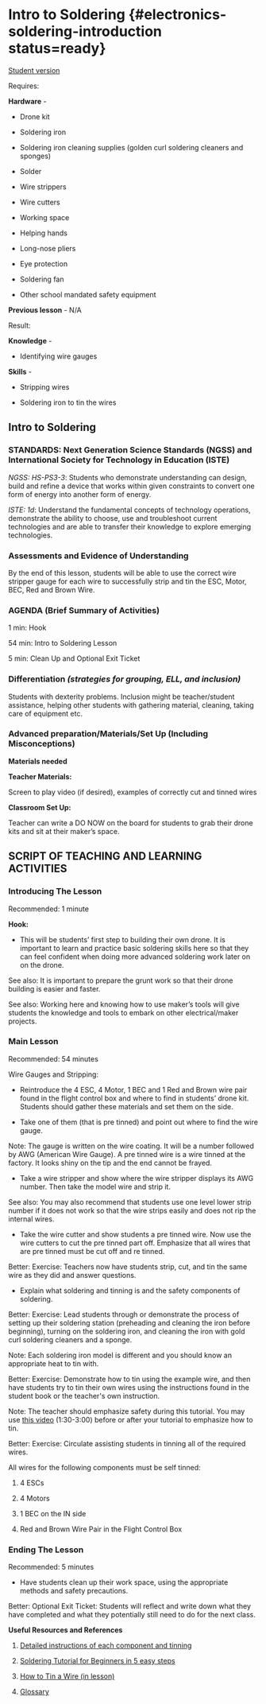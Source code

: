 # Intro to Soldering {#electronics-soldering-introduction status=ready}

[Student version](+duckiesky_high_school_student#electronics-soldering-introduction)

<div class='requirements' markdown='1'>

Requires:

**Hardware** - 

- Drone kit

- Soldering iron

- Soldering iron cleaning supplies (golden curl soldering cleaners and sponges) 

- Solder

- Wire strippers

- Wire cutters

- Working space

- Helping hands

- Long-nose pliers

- Eye protection

- Soldering fan

- Other school mandated safety equipment

**Previous lesson** - N/A 

Result: 

**Knowledge** - 

- Identifying wire gauges


**Skills** - 

- Stripping wires 

- Soldering iron to tin the wires 

</div>

## Intro to Soldering

### STANDARDS: Next Generation Science Standards (NGSS) and International Society for Technology in Education (ISTE)

_NGSS: HS-PS3-3_: Students who demonstrate understanding can design, build and refine a device that works within given constraints to convert one form of energy into another form of energy.

_ISTE: 1d_: Understand the fundamental concepts of technology operations, demonstrate the ability to choose, use and troubleshoot current technologies and are able to transfer their knowledge to explore emerging technologies.


### Assessments and Evidence of Understanding

By the end of this lesson, students will be able to use the correct wire stripper gauge for each wire to successfully strip and tin the ESC, Motor, BEC, Red and Brown Wire.

### AGENDA (Brief Summary of Activities)

1 min: Hook

54 min: Intro to Soldering Lesson

5 min: Clean Up and Optional Exit Ticket


### Differentiation _(strategies for grouping, ELL, and inclusion)_

Students with dexterity problems. Inclusion might be teacher/student assistance, helping other students with gathering material, cleaning, taking care of equipment etc.


### Advanced preparation/Materials/Set Up (Including Misconceptions)

**Materials needed**

**Teacher Materials:**

Screen to play video (if desired), examples of correctly cut and tinned wires

**Classroom Set Up:**

Teacher can write a DO NOW on the board for students to grab their drone kits and sit at their maker’s space. 


## SCRIPT OF TEACHING AND LEARNING ACTIVITIES


### Introducing The Lesson

Recommended: 1 minute

**Hook:** 

-  This will be students’ first step to building their own drone. It is important to learn and practice basic soldering skills here so that they can feel confident when doing more advanced soldering work later on on the drone.

See also: It is important to prepare the grunt work so that their drone building is easier and faster.

See also: Working here and knowing how to use maker’s tools will give students the knowledge and tools to embark on other electrical/maker projects. 


### Main Lesson

Recommended: 54 minutes

Wire Gauges and Stripping:

-  Reintroduce the 4 ESC, 4 Motor, 1 BEC and 1 Red and Brown wire pair found in the flight control box and where to find in students’ drone kit. Students should gather these materials and set them on the side.

-  Take one of them (that is pre tinned) and point out where to find the wire gauge.

Note: The gauge is written on the wire coating. It will be a number followed by AWG (American Wire Gauge). A pre tinned wire is a wire tinned at the factory. It looks shiny on the tip and the end cannot be frayed.

-  Take a wire stripper and show where the wire stripper displays its AWG number. Then take the model wire and strip it.

See also: You may also recommend that students use one level lower strip number if it does not work so that the wire strips easily and does not rip the internal wires.

-  Take the wire cutter and show students a pre tinned wire. Now use the wire cutters to cut the pre tinned part off. Emphasize that all wires that are pre tinned must be cut off and re tinned.

Better: Exercise: Teachers now have students strip, cut, and tin the same wire as they did and answer questions.

-  Explain what soldering and tinning is and the safety components of soldering.


Better: Exercise: Lead students through or demonstrate the process of setting up their soldering station (preheading and cleaning the iron before beginning), turning on the soldering iron, and cleaning the iron with gold curl soldering cleaners and a sponge.

Note: Each soldering iron model is different and you should know an appropriate heat to tin with.


Better: Exercise: Demonstrate how to tin using the example wire, and then have students try to tin their own wires using the instructions found in the student book or the teacher's own instruction. 

Note: The teacher should emphasize safety during this tutorial. You may use [this video](https://www.youtube.com/watch?v=pRPF4wpXX9Q) (1:30-3:00) before or after your tutorial to emphasize how to tin.


Better: Exercise: Circulate assisting students in tinning all of the required wires. 

All wires for the following components must be self tinned: 

1. 4 ESCs

2. 4 Motors

3. 1 BEC on the IN side

4. Red and Brown Wire Pair in the Flight Control Box 


### Ending The Lesson

Recommended: 5 minutes

-  Have students clean up their work space, using the appropriate methods and safety precautions. 

Better: Optional Exit Ticket: Students will reflect and write down what they have completed and what they potentially still need to do for the next class.


**Useful Resources and References**

1. [Detailed instructions of each component and tinning](https://docs.duckietown.org/daffy/opmanual_sky/out/build_phase0.html)

2. [Soldering Tutorial for Beginners in 5 easy steps](https://www.youtube.com/watch?v=Qps9woUGkvI)
3. [How to Tin a Wire (in lesson)](https://www.youtube.com/watch?v=pRPF4wpXX9Q)

4. [Glossary](https://docs.google.com/document/d/1LJzESfH8VnLDAitNTwwa-iDZs-zY-KM2v1EuWFoLz6A/edit?usp=sharing)
